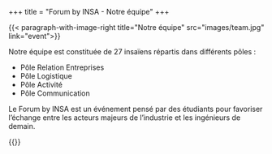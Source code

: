+++
title = "Forum by INSA - Notre équipe"
+++

{{< paragraph-with-image-right 
    title="Notre équipe"
    src="images/team.jpg"
    link="event">}}

Notre équipe est constituée de 27 insaïens répartis dans différents pôles :

- Pôle Relation Entreprises
- Pôle Logistique
- Pôle Activité
- Pôle Communication

Le Forum by INSA est un événement pensé par des étudiants pour favoriser
l’échange entre les acteurs majeurs de l’industrie et les ingénieurs de demain. 

{{</paragraph-with-image-right >}}

